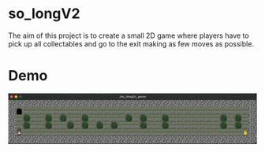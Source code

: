 # so_longV2

The aim of this project is to create a small 2D game where players have to pick up all collectables and go to the exit making as few moves as possible.

# Demo
![Game demo](so_long.gif)
